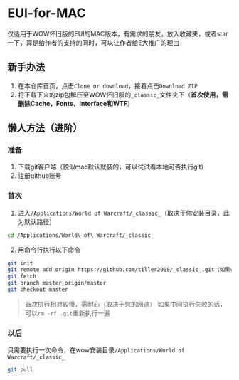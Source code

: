 # EUI-for-MAC
仅适用于WOW怀旧版的EUI的MAC版本，有需求的朋友，放入收藏夹，或者star一下，算是给作者的支持的同时，可以让作者给E大推广的理由

## 新手办法
1. 在本仓库首页，点击`Clone or download`，接着点击`Download ZIP`
2. 将下载下来的zip包解压至WOW怀旧服的`_classic_`文件夹下（__首次使用，需删除Cache，Fonts，Interface和WTF__）

## 懒人方法（进阶）
### 准备
1. 下载git客户端（貌似mac默认就装的，可以试试看本地可否执行git）
2. 注册github账号

### 首次
1. 进入`/Applications/World of Warcraft/_classic_`（取决于你安装目录，此为默认路径）
```sh
cd /Applications/World\ of\ Warcraft/_classic_
```
2. 用命令行执行以下命令
```sh
git init
git remote add origin https://github.com/tiller2008/_classic_.git（如果在github上关联过ssh的话可以执行如下命令：git remote add origin git@github.com:tiller2008/_classic_.git）
git fetch
git branch master origin/master
git checkout master
```
> 首次执行相对较慢，需耐心（取决于您的网速）
> 如果中间执行失败的话，可以`rm -rf .git`重新执行一遍

### 以后
只需要执行一次命令，在wow安装目录`/Applications/World of Warcraft/_classic_`
```sh
git pull
```
